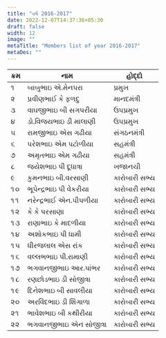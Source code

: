 ```yaml
---
title: "વર્ષ 2016-2017"
date: 2022-12-07T14:37:36+05:30
draft: false
width: 12
image: ""
metaTitle: "Members list of year 2016-2017"
metaDes: ""
---
```


| ક્રમ | નામ | હોદ્દો |
| --- | --- | --- |
| ૧ | બાબુભાઇ એ.મેનપરા | પ્રમુખ |
| ૨ | પ્રવીણભાઈ કે ફળદુ | માનદમંત્રી |
| ૩ | વાઘજીભાઇ બી સગપરીયા | ઉપપ્રમુખ |
| ૪ | ડો.વિજયભાઇ ડી માલાણી | ઉપપ્રમુખ |
| ૫ | રામજીભાઇ એસ ગઢીયા | સંગઠનમંત્રી |
| ૬ | પરેશભાઇ એમ પટોળીયા | સહમંત્રી |
| ૭ | અમૃતભાઇ એમ ગઢીયા | સહમંત્રી |
| ૮ | જયેશભાઇ પી દૂધાત્રા | ખજાનચી |
| ૯ | કુમનભાઇ બી.વરસાણી | કારોબારી સભ્ય |
| ૧૦ | ભૂપેન્દ્રભાઇ પી વેકરીયા | કારોબારી સભ્ય |
| ૧૧ | નરેન્દ્રભાઈ એન.પીપળીયા | કારોબારી સભ્ય |
| ૧૨ | કે કે પરસાણા | કારોબારી સભ્ય |
| ૧૩ | રાણાભાઇ કે માદળીયા | કારોબારી સભ્ય |
| ૧૪ | અશોકભાઇ પી ધામી | કારોબારી સભ્ય |
| ૧૫ | ધીરજલાલ એસ રાંક | કારોબારી સભ્ય |
| ૧૬ | વલ્લભભાઇ પી.રામાણી | કારોબારી સભ્ય |
| ૧૭ | ભગવાનજીભાઇ આર.પાંભર | કારોબારી સભ્ય |
| ૧૮ | રણછોડભાઇ ડી સોજીત્રા | કારોબારી સભ્ય |
| ૧૯ | દિનેશભાઇ બી સાવલીયા | કારોબારી સભ્ય |
| ૨૦ | અરવિંદભાઇ ડી શિંગાળા | કારોબારી સભ્ય |
| ૨૧ | ભાવેશભાઇ બી કથીરીયા | કારોબારી સભ્ય |
| ૨૨ | ભગવાનજીભાઇ એન સોજીત્રા | કારોબારી સભ્ય |
